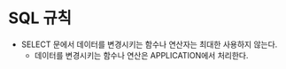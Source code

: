 SQL 규칙
=================

- SELECT 문에서 데이터를 변경시키는 함수나 연산자는 최대한 사용하지 않는다.
    + 데이터를 변경시키는 함수나 연산은 APPLICATION에서 처리한다.